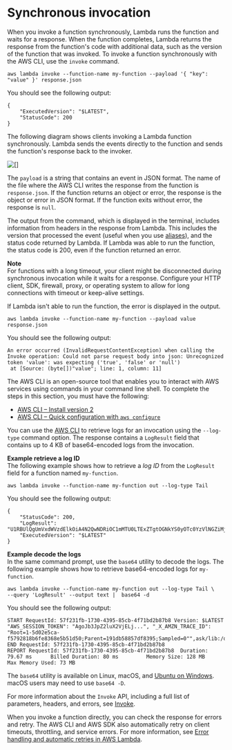 # Synchronous invocation<a name="invocation-sync"></a>

When you invoke a function synchronously, Lambda runs the function and waits for a response\. When the function completes, Lambda returns the response from the function's code with additional data, such as the version of the function that was invoked\. To invoke a function synchronously with the AWS CLI, use the `invoke` command\.

```
aws lambda invoke --function-name my-function --payload '{ "key": "value" }' response.json
```

You should see the following output:

```
{
    "ExecutedVersion": "$LATEST",
    "StatusCode": 200
}
```

The following diagram shows clients invoking a Lambda function synchronously\. Lambda sends the events directly to the function and sends the function's response back to the invoker\.

![\[\]](http://docs.aws.amazon.com/lambda/latest/dg/images/invocation-sync.png)

The `payload` is a string that contains an event in JSON format\. The name of the file where the AWS CLI writes the response from the function is `response.json`\. If the function returns an object or error, the response is the object or error in JSON format\. If the function exits without error, the response is `null`\.

The output from the command, which is displayed in the terminal, includes information from headers in the response from Lambda\. This includes the version that processed the event \(useful when you use [aliases](configuration-aliases.md)\), and the status code returned by Lambda\. If Lambda was able to run the function, the status code is 200, even if the function returned an error\.

**Note**  
For functions with a long timeout, your client might be disconnected during synchronous invocation while it waits for a response\. Configure your HTTP client, SDK, firewall, proxy, or operating system to allow for long connections with timeout or keep\-alive settings\.

If Lambda isn't able to run the function, the error is displayed in the output\.

```
aws lambda invoke --function-name my-function --payload value response.json
```

You should see the following output:

```
An error occurred (InvalidRequestContentException) when calling the Invoke operation: Could not parse request body into json: Unrecognized token 'value': was expecting ('true', 'false' or 'null')
 at [Source: (byte[])"value"; line: 1, column: 11]
```

The AWS CLI is an open\-source tool that enables you to interact with AWS services using commands in your command line shell\. To complete the steps in this section, you must have the following:
+ [AWS CLI – Install version 2](https://docs.aws.amazon.com/cli/latest/userguide/install-cliv2.html)
+ [AWS CLI – Quick configuration with `aws configure`](https://docs.aws.amazon.com/cli/latest/userguide/cli-chap-configure.html)

You can use the [AWS CLI](https://docs.aws.amazon.com/cli/latest/userguide/cli-chap-welcome.html) to retrieve logs for an invocation using the `--log-type` command option\. The response contains a `LogResult` field that contains up to 4 KB of base64\-encoded logs from the invocation\.

**Example retrieve a log ID**  
The following example shows how to retrieve a *log ID* from the `LogResult` field for a function named `my-function`\.  

```
aws lambda invoke --function-name my-function out --log-type Tail
```
You should see the following output:  

```
{
    "StatusCode": 200,
    "LogResult": "U1RBUlQgUmVxdWVzdElkOiA4N2QwNDRiOC1mMTU0LTExZTgtOGNkYS0yOTc0YzVlNGZiMjEgVmVyc2lvb...",
    "ExecutedVersion": "$LATEST"
}
```

**Example decode the logs**  
In the same command prompt, use the `base64` utility to decode the logs\. The following example shows how to retrieve base64\-encoded logs for `my-function`\.  

```
aws lambda invoke --function-name my-function out --log-type Tail \
--query 'LogResult' --output text |  base64 -d
```
You should see the following output:  

```
START RequestId: 57f231fb-1730-4395-85cb-4f71bd2b87b8 Version: $LATEST
"AWS_SESSION_TOKEN": "AgoJb3JpZ2luX2VjELj...", "_X_AMZN_TRACE_ID": "Root=1-5d02e5ca-f5792818b6fe8368e5b51d50;Parent=191db58857df8395;Sampled=0"",ask/lib:/opt/lib",
END RequestId: 57f231fb-1730-4395-85cb-4f71bd2b87b8
REPORT RequestId: 57f231fb-1730-4395-85cb-4f71bd2b87b8  Duration: 79.67 ms      Billed Duration: 80 ms         Memory Size: 128 MB     Max Memory Used: 73 MB
```
The `base64` utility is available on Linux, macOS, and [Ubuntu on Windows](https://docs.microsoft.com/en-us/windows/wsl/install-win10)\. macOS users may need to use `base64 -D`\.

For more information about the `Invoke` API, including a full list of parameters, headers, and errors, see [Invoke](API_Invoke.md)\.

When you invoke a function directly, you can check the response for errors and retry\. The AWS CLI and AWS SDK also automatically retry on client timeouts, throttling, and service errors\. For more information, see [Error handling and automatic retries in AWS Lambda](invocation-retries.md)\.